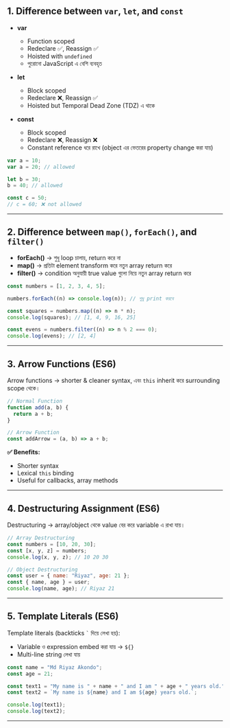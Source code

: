 ## 1. Difference between `var`, `let`, and `const`

- **var**

  - Function scoped
  - Redeclare ✅, Reassign ✅
  - Hoisted with `undefined`
  - পুরোনো JavaScript এ বেশি ব্যবহৃত

- **let**

  - Block scoped
  - Redeclare ❌, Reassign ✅
  - Hoisted but Temporal Dead Zone (TDZ) এ থাকে

- **const**
  - Block scoped
  - Redeclare ❌, Reassign ❌
  - Constant reference ধরে রাখে (object এর ভেতরের property change করা যায়)

```js
var a = 10;
var a = 20; // allowed

let b = 30;
b = 40; // allowed

const c = 50;
// c = 60; ❌ not allowed
```

---

## 2. Difference between `map()`, `forEach()`, and `filter()`

- **forEach()** → শুধু loop চালায়, return করে না
- **map()** → প্রতিটা element transform করে নতুন array return করে
- **filter()** → condition অনুযায়ী true value গুলো নিয়ে নতুন array return করে

```js
const numbers = [1, 2, 3, 4, 5];

numbers.forEach((n) => console.log(n)); // শুধু print করবে

const squares = numbers.map((n) => n * n);
console.log(squares); // [1, 4, 9, 16, 25]

const evens = numbers.filter((n) => n % 2 === 0);
console.log(evens); // [2, 4]
```

---

## 3. Arrow Functions (ES6)

Arrow functions → shorter & cleaner syntax, এবং `this` inherit করে surrounding scope থেকে।

```js
// Normal Function
function add(a, b) {
  return a + b;
}

// Arrow Function
const addArrow = (a, b) => a + b;
```

**✅ Benefits:**

- Shorter syntax
- Lexical `this` binding
- Useful for callbacks, array methods

---

## 4. Destructuring Assignment (ES6)

Destructuring → array/object থেকে value বের করে variable এ রাখা যায়।

```js
// Array Destructuring
const numbers = [10, 20, 30];
const [x, y, z] = numbers;
console.log(x, y, z); // 10 20 30

// Object Destructuring
const user = { name: "Riyaz", age: 21 };
const { name, age } = user;
console.log(name, age); // Riyaz 21
```

---

## 5. Template Literals (ES6)

Template literals (backticks `` ` `` দিয়ে লেখা হয়):

- Variable ও expression embed করা যায় → `${}`
- Multi-line string লেখা যায়

```js
const name = "Md Riyaz Akondo";
const age = 21;

const text1 = "My name is " + name + " and I am " + age + " years old.";
const text2 = `My name is ${name} and I am ${age} years old.`;

console.log(text1);
console.log(text2);
```

---
